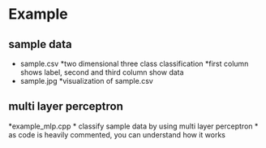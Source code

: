 # Example

## sample data
* sample.csv
    *two dimensional three class classification
	*first column shows label, second and third column show data
* sample.jpg
    *visualization of sample.csv

## multi layer perceptron
*example\_mlp.cpp
    * classify sample data by using multi layer perceptron
	* as code is heavily commented, you can understand how it works

